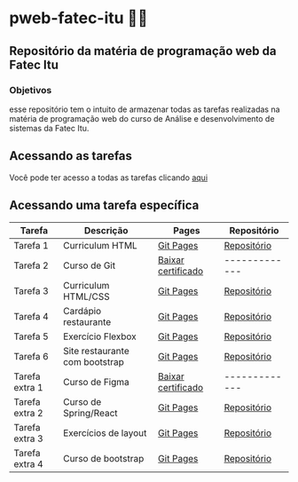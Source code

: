 # pweb-fatec-itu 👨‍🎓


## Repositório da matéria de programação web da Fatec Itu
### Objetivos 
esse repositório tem o intuito de armazenar todas as tarefas realizadas na matéria de programação web do curso de Análise e desenvolvimento de sistemas 
da Fatec Itu.
## Acessando as tarefas
Você pode ter acesso a todas as tarefas clicando <a href="https://luizaugusto527.github.io/pweb-fatec-itu/">aqui</a>

## Acessando uma tarefa específica
Tarefa    | Descrição | Pages | Repositório
--------- | ----------|-------|------------
Tarefa 1 | Curriculum HTML |[Git Pages](https://luizaugusto527.github.io/pweb-fatec-itu/curriculo-html/curriculum.html) | [Repositório](https://github.com/luizaugusto527/pweb-fatec-itu/tree/main/curriculo)
Tarefa 2 | Curso de Git    | [Baixar certificado](#) | -------------
Tarefa 3 | Curriculum HTML/CSS | [Git Pages](https://luizaugusto527.github.io/pweb-fatec-itu/curriculo/index.html) | [Repositório](https://github.com/luizaugusto527/pweb-fatec-itu/tree/main/curriculo)
Tarefa 4 | Cardápio restaurante | [Git Pages](https://luizaugusto527.github.io/pweb-fatec-itu/restaurante/index.html) | [Repositório](https://github.com/luizaugusto527/pweb-fatec-itu/tree/main/restaurante) 
Tarefa 5 | Exercício Flexbox  | [Git Pages](https://luizaugusto527.github.io/pweb-fatec-itu/Exercicio-flexbox/index.html) | [Repositório](https://github.com/luizaugusto527/pweb-fatec-itu/tree/main/Exercicio-flexbox) 
Tarefa 6 | Site restaurante com bootstrap   | [Git Pages](https://luizaugusto527.github.io/pweb-fatec-itu/cardapio-bootstrap/index.html) | [Repositório](https://github.com/luizaugusto527/pweb-fatec-itu/tree/main/cardapio-bootstrap) 
Tarefa extra 1 | Curso de Figma | [Baixar certificado](#) | -------------
Tarefa extra 2 | Curso de Spring/React  | [Git Pages](https://luiz-augusto527-dashborad.netlify.app/) | [Repositório](https://github.com/luizaugusto527/projeto-sds3)
Tarefa extra 3 | Exercícios de layout |  [Git Pages](https://luizaugusto527.github.io/pweb-fatec-itu/tarefa-extra-3/index.html) | [Repositório](https://github.com/luizaugusto527/pweb-fatec-itu/tree/main/tarefa-extra-3) 
Tarefa extra 4 | Curso de bootstrap | [Git Pages](https://luizaugusto527.github.io/pweb-fatec-itu/Tarefa-extra-04/index.html) | [Repositório](https://github.com/luizaugusto527/pweb-fatec-itu/tree/main/Tarefa-extra-04)  





